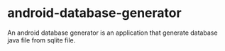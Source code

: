 android-database-generator
==========================

An android database generator is an application that generate database java file from sqlite file.
